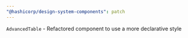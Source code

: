 ```yaml
---
"@hashicorp/design-system-components": patch
---
```


`AdvancedTable` - Refactored component to use a more declarative style